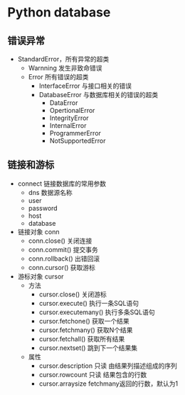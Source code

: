 
# Python database



## 错误异常

* StandardError，所有异常的超类
  * Warnning 发生非致命错误
  * Error 所有错误的超类
    * InterfaceError 与接口相关的错误
    * DatabaseError 与数据库相关的错误的超类
      * DataError
      * OpertionalError 
      * IntegrityError
      * InternalError
      * ProgrammerError
      * NotSupportedError



## 链接和游标

* connect 链接数据库的常用参数
  * dns         数据源名称
  * user
  * password
  * host
  * database
* 链接对象 conn
  * conn.close()    关闭连接
  * conn.commit()   提交事务
  * conn.rollback() 出错回滚
  * conn.cursor()   获取游标
* 游标对象 cursor
  * 方法
    * cursor.close()        关闭游标
    * cursor.execute()      执行一条SQL语句
    * cursor.executemany()  执行多条SQL语句
    * cursor.fetchone()     获取一个结果
    * cursor.fetchmany()    获取N个结果
    * cursor.fetchall()     获取所有结果
    * cursor.nextset()      跳到下一个结果集
  * 属性
    * cursor.description    只读    由结果列描述组成的序列
    * cursor.rowcount   只读    结果包含的行数
    * cursor.arraysize  fetchmany返回的行数，默认为1

